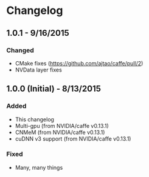 # Changelog

## 1.0.1 - 9/16/2015
### Changed
- CMake fixes (https://github.com/ajtao/caffe/pull/2)
- NVData layer fixes

## 1.0.0 (Initial) - 8/13/2015
### Added
- This changelog
- Multi-gpu (from NVIDIA/caffe v0.13.1)
- CNMeM (from NVIDIA/caffe v0.13.1)
- cuDNN v3 support (from NVIDIA/caffe v0.13.1)

### Fixed
- Many, many things
